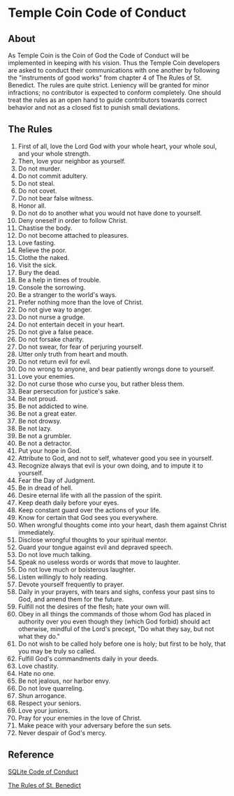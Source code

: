 # Temple Coin Code of Conduct

## About

As Temple Coin is the Coin of God the Code of Conduct will be implemented in keeping with his vision.
Thus the Temple Coin developers are asked to conduct their communications with one another by following the "instruments of good works" from chapter 4 of The Rules of St. Benedict. The rules are quite strict. Leniency will be granted for minor infractions; no contributor is expected to conform completely. One should treat the rules as an open hand to guide contributors towards correct behavior and not as a closed fist to punish small deviations.

## The Rules


01. First of all, love the Lord God with your whole heart, your whole soul, and your whole strength.
02. Then, love your neighbor as yourself.
03. Do not murder.
04. Do not commit adultery.
05. Do not steal.
06. Do not covet.
07. Do not bear false witness.
08. Honor all.
09. Do not do to another what you would not have done to yourself.
10. Deny oneself in order to follow Christ.
11. Chastise the body.
12. Do not become attached to pleasures.
13. Love fasting.
14. Relieve the poor.
15. Clothe the naked.
16. Visit the sick.
17. Bury the dead.
18. Be a help in times of trouble.
19. Console the sorrowing.
20. Be a stranger to the world's ways.
21. Prefer nothing more than the love of Christ.
22. Do not give way to anger.
23. Do not nurse a grudge.
24. Do not entertain deceit in your heart.
25. Do not give a false peace.
26. Do not forsake charity.
27. Do not swear, for fear of perjuring yourself.
28. Utter only truth from heart and mouth.
29. Do not return evil for evil.
30. Do no wrong to anyone, and bear patiently wrongs done to yourself.
31. Love your enemies.
32. Do not curse those who curse you, but rather bless them.
33. Bear persecution for justice's sake.
34. Be not proud.
35. Be not addicted to wine.
36. Be not a great eater.
37. Be not drowsy.
38. Be not lazy.
39. Be not a grumbler.
40. Be not a detractor.
41. Put your hope in God.
42. Attribute to God, and not to self, whatever good you see in yourself.
43. Recognize always that evil is your own doing, and to impute it to yourself.
44. Fear the Day of Judgment.
45. Be in dread of hell.
46. Desire eternal life with all the passion of the spirit.
47. Keep death daily before your eyes.
48. Keep constant guard over the actions of your life.
49. Know for certain that God sees you everywhere.
50. When wrongful thoughts come into your heart, dash them against Christ immediately.
51. Disclose wrongful thoughts to your spiritual mentor.
52. Guard your tongue against evil and depraved speech.
53. Do not love much talking.
54. Speak no useless words or words that move to laughter.
55. Do not love much or boisterous laughter.
56. Listen willingly to holy reading.
57. Devote yourself frequently to prayer.
58. Daily in your prayers, with tears and sighs, confess your past sins to God, and amend them for the future.
59. Fulfill not the desires of the flesh; hate your own will.
60. Obey in all things the commands of those whom God has placed in authority over you even though they (which God forbid) should act otherwise, mindful of the Lord's precept, "Do what they say, but not what they do."
61. Do not wish to be called holy before one is holy; but first to be holy, that you may be truly so called.
62. Fulfill God's commandments daily in your deeds.
63. Love chastity.
64. Hate no one.
65. Be not jealous, nor harbor envy.
66. Do not love quarreling.
67. Shun arrogance.
68. Respect your seniors.
69. Love your juniors.
70. Pray for your enemies in the love of Christ.
71. Make peace with your adversary before the sun sets.
72. Never despair of God's mercy.

## Reference

[SQLite Code of Conduct](https://www.sqlite.org/codeofconduct.html)

[The Rules of St. Benedict](https://christdesert.org/prayer/rule-of-st-benedict/chapter-4-the-tools-for-good-works/)

